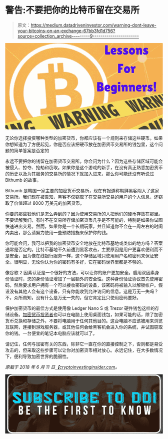 # 警告:不要把你的比特币留在交易所

> 原文：<https://medium.datadriveninvestor.com/warning-dont-leave-your-bitcoins-on-an-exchange-67bb3fd1d756?source=collection_archive---------9----------------------->

![](img/02e4d9d137f21f18edea2cf97035f4f5.png)

无论你选择投资哪种类型的加密货币，你都应该有一个规则来存储这些硬币。如果你想知道为了方便起见，你是否应该把硬币放在加密货币交易所的钱包里，这个问题的简单答案是否定的

永远不要把你的钱留在加密货币交易所。你会问为什么？因为这些存储区域可能会被侵入、掠夺、抢劫和窃取。如果你是这个游戏的新手，在没有真正熟悉加密货币的历史以及为其服务的交易所的情况下就加入进来，那么你可能还没有听说过 Bithumb 的故事。

Bithumb 是韩国一家主要的加密货币交易所，现在有报道称朝鲜黑客闯入了这家交易所。我们现在被告知，黑客不仅窃取了在交易所交易的用户的个人信息，还窃取了价值超过 8000 万美元的加密货币。

你要的那些钱他们是怎么弄到的？因为使用交易所的人把他们的硬币存放在那里。不要误解我们，有时不在交易所存储加密货币几乎是不可能的，特别是如果你试图快速进出交易。然而，如果你是一个长期玩家，并且知道你不会在一周左右的时间内卖出，那么请努力使用一些预防措施来保护你的钱。

你可能会问，我可以把我的加密货币安全地放在比特币基地或类似的地方吗？答案通常是否定的。比特币基地不久前遭到黑客攻击，主要原因是用户更喜欢便利而不是安全，因为像在线银行服务一样，这个存储区域只使用用户名和密码来保证安全。很明显，无论你认为你的密码有多好，它在密码世界里都是不够的。

像谷歌 2 因素认证是一个很好的方法，可以让你的账户更加安全。启用双因素身份验证时，您的身份验证增加了一层额外的安全性。这种身份验证协议首先使用密码，然后要求用户拥有一个可以接收密码的设备，该密码将被输入以解锁帐户。假设没有其他人会有这个设备，只有你能收到允许访问的信息。这是万无一失吗？不，众所周知，没有什么是万无一失的，但它肯定比只使用密码要好。

保护加密货币的最佳方式是使用像 Ledger Nano S 或 Trezor 硬件钱包这样的存储设备。[加密货币投资者](https://cryptoinvestinginsider.com/blog/beginners-guide-to-investing-in-cryptocurrencies/)也可以在电脑上使用桌面钱包，如果可能的话，除了加密货币兑换和存储之外，不要将电脑用于任何其他目的。这台电脑不应该被用来浏览互联网，连接到游戏服务器，或其他任何会给黑客机会进入你的系统，并试图窃取你的钱。一台便宜的笔记本电脑应该就可以了。

请记住，任何与加密有关的东西，除非它一直在你的直接控制之下，否则都是易受攻击的，但采取这些步骤可以让你对加密货币相对放心。永远记住，在大多数情况下，便利导致加密世界的脆弱性。

*原载于 2018 年 6 月 11 日*[*【cryptoinvestinginsider.com*](https://cryptoinvestinginsider.com/blog/warning-dont-leave-your-bitcoins-on-an-exchange/)*。*

[![](img/5d8c5ec6286a964e14c1b78ad6158874.png)](http://eepurl.com/dw5NFP)